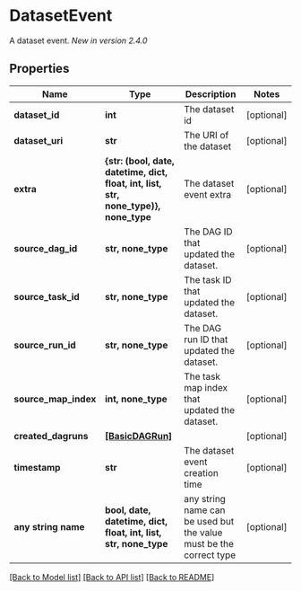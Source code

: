 <!--
 Licensed to the Apache Software Foundation (ASF) under one
 or more contributor license agreements.  See the NOTICE file
 distributed with this work for additional information
 regarding copyright ownership.  The ASF licenses this file
 to you under the Apache License, Version 2.0 (the
 "License"); you may not use this file except in compliance
 with the License.  You may obtain a copy of the License at

   http://www.apache.org/licenses/LICENSE-2.0

 Unless required by applicable law or agreed to in writing,
 software distributed under the License is distributed on an
 "AS IS" BASIS, WITHOUT WARRANTIES OR CONDITIONS OF ANY
 KIND, either express or implied.  See the License for the
 specific language governing permissions and limitations
 under the License.
 -->

# DatasetEvent

A dataset event.  *New in version 2.4.0* 

## Properties
Name | Type | Description | Notes
------------ | ------------- | ------------- | -------------
**dataset_id** | **int** | The dataset id | [optional] 
**dataset_uri** | **str** | The URI of the dataset | [optional] 
**extra** | **{str: (bool, date, datetime, dict, float, int, list, str, none_type)}, none_type** | The dataset event extra | [optional] 
**source_dag_id** | **str, none_type** | The DAG ID that updated the dataset. | [optional] 
**source_task_id** | **str, none_type** | The task ID that updated the dataset. | [optional] 
**source_run_id** | **str, none_type** | The DAG run ID that updated the dataset. | [optional] 
**source_map_index** | **int, none_type** | The task map index that updated the dataset. | [optional] 
**created_dagruns** | [**[BasicDAGRun]**](BasicDAGRun.md) |  | [optional] 
**timestamp** | **str** | The dataset event creation time | [optional] 
**any string name** | **bool, date, datetime, dict, float, int, list, str, none_type** | any string name can be used but the value must be the correct type | [optional]

[[Back to Model list]](../README.md#documentation-for-models) [[Back to API list]](../README.md#documentation-for-api-endpoints) [[Back to README]](../README.md)


